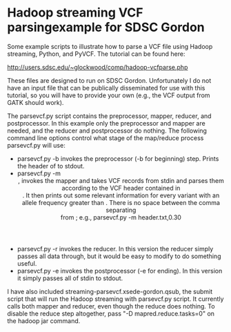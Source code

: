 Hadoop streaming VCF parsingexample for SDSC Gordon
===================================================
Some example scripts to illustrate how to parse a VCF file using Hadoop streaming, Python, and PyVCF.  The tutorial can be found here:

http://users.sdsc.edu/~glockwood/comp/hadoop-vcfparse.php

These files are designed to run on SDSC Gordon.  Unfortunately I do not have an input file that can be publically disseminated for use with this tutorial, so you will have to provide your own (e.g., the VCF output from GATK should work).

The parsevcf.py script contains the preprocessor, mapper, reducer, and postprocessor.  In this example only the preprocessor and mapper are needed, and the reducer and postprocessor do nothing.  The following command line options control what stage of the map/reduce process parsevcf.py will use:

* parsevcf.py -b <vcf file> invokes the preprocessor (-b for beginning) step.  Prints the header of <vcf file> to stdout.
* parsevcf.py -m <header file>,<min af> invokes the mapper and takes VCF records from stdin and parses them according to the VCF header contained in <header file>.  It then prints out some relevant information for every variant with an allele frequency greater than <min af>.  There is no space between the comma separating <header file> from <min af>; e.g., parsevcf.py -m header.txt,0.30
* parsevcf.py -r invokes the reducer.  In this version the reducer simply passes all data through, but it would be easy to modify to do something useful.
* parsevcf.py -e invokes the postprocessor (-e for ending).  In this version it simply passes all of stdin to stdout.

I have also included streaming-parsevcf.xsede-gordon.qsub, the submit script that will run the Hadoop streaming with parsevcf.py script.  It currently calls both mapper and reducer, even though the reduce does nothing.  To disable the reduce step altogether, pass "-D mapred.reduce.tasks=0" on the hadoop jar command.
